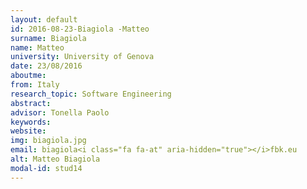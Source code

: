 ```yaml
---
layout: default 
id: 2016-08-23-Biagiola -Matteo
surname: Biagiola 
name: Matteo
university: University of Genova
date: 23/08/2016
aboutme: 
from: Italy
research_topic: Software Engineering
abstract: 
advisor: Tonella Paolo
keywords: 
website: 
img: biagiola.jpg
email: biagiola<i class="fa fa-at" aria-hidden="true"></i>fbk.eu
alt: Matteo Biagiola 
modal-id: stud14
---
```

